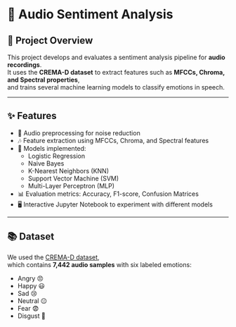 # 🎵 Audio Sentiment Analysis

## 📌 Project Overview
This project develops and evaluates a sentiment analysis pipeline for **audio recordings**.  
It uses the **CREMA-D dataset** to extract features such as **MFCCs, Chroma, and Spectral properties**,  
and trains several machine learning models to classify emotions in speech.

---

## ✨ Features
- 🎤 Audio preprocessing for noise reduction
- 🎶 Feature extraction using MFCCs, Chroma, and Spectral features
- 🤖 Models implemented:
  - Logistic Regression
  - Naive Bayes
  - K-Nearest Neighbors (KNN)
  - Support Vector Machine (SVM)
  - Multi-Layer Perceptron (MLP)
- 📊 Evaluation metrics: Accuracy, F1-score, Confusion Matrices
- 🖥️ Interactive Jupyter Notebook to experiment with different models

---

## 📚 Dataset
We used the [CREMA-D dataset](https://www.kaggle.com/datasets/ejlok1/cremad),  
which contains **7,442 audio samples** with six labeled emotions:
- Angry 😠
- Happy 😃
- Sad 😢
- Neutral 😐
- Fear 😨
- Disgust 🤢


